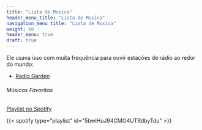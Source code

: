 ```yaml
---
title: "Lista de Musica"
header_menu_title: "Lista de Musica"
navigation_menu_title: "Lista de Musica"
weight: 60
header_menu: true
draft: true
---
```


Ele usava isso com muita frequência para ouvir estações de rádio ao redor do mundo:  
- [Radio Garden](https://radio.garden/)

###### Músicas Favoritas  
[Playlist no Spotify](https://open.spotify.com/embed/playlist/5bwiHuJ94CMO4UTRdbyTdu)

{{< spotify type="playlist" id="5bwiHuJ94CMO4UTRdbyTdu" >}}